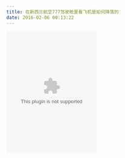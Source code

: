 ```yaml
---
title: 在新西兰航空777驾驶舱里看飞机是如何降落的
date: 2016-02-06 00:13:22
---
```


<embed src="http://player.youku.com/player.php/sid/XMTQ2NjI0MDI2MA==/v.swf" height="320" width="240"/>

